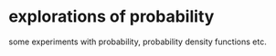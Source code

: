 
# explorations of probability
some experiments with probability, probability density functions etc. 
